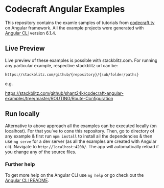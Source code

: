 
# Codecraft Angular Examples

This repository contains the examle samples of tutorials from [codecraft.tv](https://codecraft.tv/courses/angular/) on Angular framework. All the example projects were generated with [Angular CLI](https://github.com/angular/angular-cli) version 6.1.4.

## Live Preview
Live preview of these examples is possible with stackblitz.com. For running any particular example, respective stackblitz url can be:

  `https://stackblitz.com/github/{repository}/{sub/folder/paths}`

  e.g.
  
  https://stackblitz.com/github/shant24k/codecraft-angular-examples/tree/master/ROUTING/Route-Configuration
  
## Run locally

Alternative to above approach all the examples can be executed locally (on localhost). For that you've to cone this repository. Then, go to directory of any example & first run `npm install` to install all the dependencies & then use `ng serve` for a dev server (as all the examples are created with Angular cli). Navigate to `http://localhost:4200/`. The app will automatically reload if you change any of the source files.

### Further help

To get more help on the Angular CLI use `ng help` or go check out the [Angular CLI README](https://github.com/angular/angular-cli/blob/master/README.md).